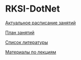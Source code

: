# RKSI-DotNet

[Актуальное расписание занятий](https://calendar.google.com/calendar?cid=bzBvNm9kbGNmaWx0YW8yZzRtY2RzaHBkZXNAZ3JvdXAuY2FsZW5kYXIuZ29vZ2xlLmNvbQ)

[План занятий](https://docs.google.com/spreadsheets/d/e/2PACX-1vSYyvyz_BT3TjF6DYr85vQ97vORGLVoTogFRJqUNDBkH-7HkfcPPypR43Nwb8Cb9C5bkpoaFC2-KwsB/pubhtml)

[Список литературы](https://docs.google.com/document/d/e/2PACX-1vSwGallxhK5B1EGgJrpUs28UIyRB3MryVNr3RYv65MObP7WhUMMee_YWAO7nYrTmZ3WXyxZZlZ5Biat/pub)

[Материалы по лекциям](https://drive.google.com/drive/folders/1IpxtMYIP7j1Rb3OhM7ESj94xu7emyGNY?usp=sharing)